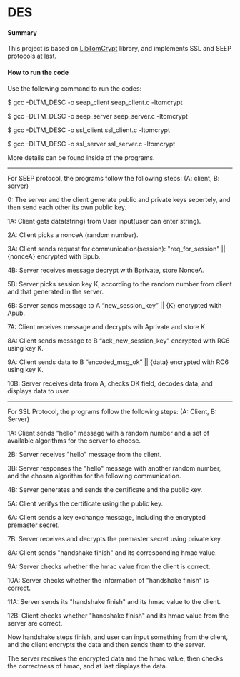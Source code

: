 DES
===

#### Summary

This project is based on [LibTomCrypt](http://libtom.org/?page=features) library, and implements SSL and SEEP protocols at last.

#### How to run the code

Use the following command to run the codes:

$ gcc -DLTM_DESC -o seep_client seep_client.c -ltomcrypt

$ gcc -DLTM_DESC -o seep_server seep_server.c -ltomcrypt

$ gcc -DLTM_DESC -o ssl_client ssl_client.c -ltomcrypt

$ gcc -DLTM_DESC -o ssl_server ssl_server.c -ltomcrypt


More details can be found inside of the programs.

-------------------------------------------------------------------------------
For SEEP protocol, the programs follow the following steps:
(A: client, B: server)

0: The server and the client generate public and private keys sepertely, and then send each other its own public key.

1A: Client gets data(string) from User input(user can enter string).

2A: Client picks a nonceA (random number).

3A: Client sends request for communication(session): "req_for_session" || {nonceA} encrypted with Bpub.

4B: Server receives message decrypt with Bprivate, store NonceA.

5B: Server picks session key K, according to the random number from client and that generated in the server.

6B: Server sends message to A “new_session_key” || {K} encrypted with Apub.

7A: Client receives message and decrypts wih Aprivate and store K.

8A: Client sends message to B “ack_new_session_key” encrypted with RC6 using key K.

9A: Client sends data to B “encoded_msg_ok” || {data} encrypted with RC6 using key K.

10B: Server receives data from A, checks OK field, decodes data, and displays data to user.

--------------------------------------------------------------

For SSL Protocol, the programs follow the following steps:
(A: Client, B: Server)

1A: Client sends "hello" message with a random number and a set of available algorithms for the server to choose.

2B: Server receives "hello" message from the client.

3B: Server responses the "hello" message with another random number, and the chosen algorithm for the following communication.

4B: Server generates and sends the certificate and the public key.

5A: Client verifys the certificate using the public key.

6A: Client sends a key exchange message, including the encrypted premaster secret.

7B: Server receives and decrypts the premaster secret using private key.

8A: Client sends "handshake finish" and its corresponding hmac value.

9A: Server checks whether the hmac value from the client is correct.

10A: Server checks whether the information of "handshake finish" is correct.

11A: Server sends its "handshake finish" and its hmac value to the client.

12B: Client checks whether "handshake finish" and its hmac value from the server are correct.

Now handshake steps finish, and user can input something from the client, and the client encrypts the data and then sends them to the server.

The server receives the encrypted data and the hmac value, then checks the correctness of hmac, and at last displays the data.

